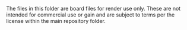 The files in this folder are board files for render use only. These are not intended for commercial use or gain and are subject to terms per the license within the main repository folder.
